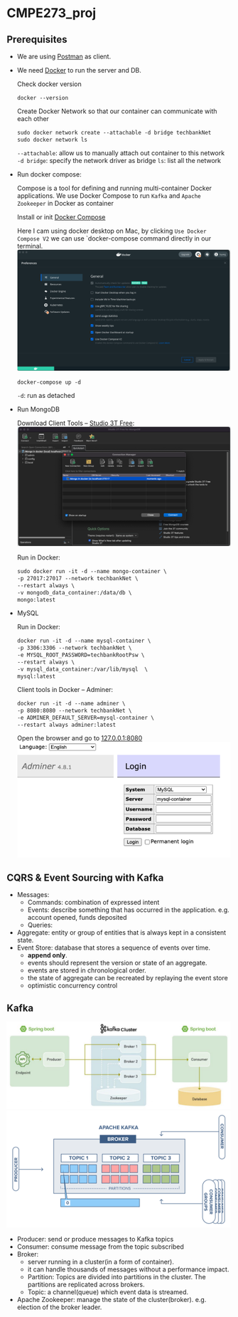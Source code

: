 # CMPE273_proj

## Prerequisites

- We are using [Postman](https://www.postman.com/downloads/) as client.
- We need [Docker](https://www.docker.com/products/docker-desktop) to run the server and DB.  

    Check docker version

    ```shell
    docker --version
    ```

    Create Docker Network so that our container can communicate with each other

    ```shell
    sudo docker network create --attachable -d bridge techbankNet
    sudo docker network ls
    ```

    `--attachable`: allow us to manually attach out container to this network  
    `-d bridge`: specify the network driver as bridge
    `ls`: list all the network

- Run docker compose:

    Compose is a tool for defining and running multi-container Docker applications. We use Docker Compose to run `Kafka` and `Apache Zookeeper` in Docker as container

    Install or init [Docker Compose](https://docs.docker.com/compose/install)

    Here I cam using docker desktop on Mac, by clicking `Use Docker Compose V2` we can use `docker-compose command directly in our terminal.![docker-compose](image/docker-compose.png)

    ```shell
    docker-compose up -d
    ```  

    `-d`: run as detached

- Run MongoDB  

    Download Client Tools – [Studio 3T Free](https://studio3t.com/download/): ![studio_3t](image/studio_3t.png)

    Run in Docker:

    ```shell
    sudo docker run -it -d --name mongo-container \
    -p 27017:27017 --network techbankNet \
    --restart always \
    -v mongodb_data_container:/data/db \
    mongo:latest
    ```

- MySQL

    Run in Docker:

    ```shell
    docker run -it -d --name mysql-container \
    -p 3306:3306 --network techbankNet \
    -e MYSQL_ROOT_PASSWORD=techbankRootPsw \
    --restart always \
    -v mysql_data_container:/var/lib/mysql  \
    mysql:latest
    ```

    Client tools in Docker – Adminer:

    ```shell
    docker run -it -d --name adminer \
    -p 8080:8080 --network techbankNet \
    -e ADMINER_DEFAULT_SERVER=mysql-container \
    --restart always adminer:latest
    ```

    Open the browser and go to [127.0.0.1:8080](http://127.0.0.1:8080/) ![adminer](image/adminer.png)

## CQRS & Event Sourcing with Kafka

- Messages:
  - Commands: combination of expressed intent
  - Events: describe something that has occurred in the application. e.g. account opened, funds deposited
  - Queries:
- Aggregate: entity or group of entities that is always kept in a consistent state.
- Event Store: database that stores a sequence of events over time.
  - **append only**.
  - events should represent the version or state of an aggregate.
  - events are stored in chronological order.
  - the state of aggregate can be recreated by replaying the event store
  - optimistic concurrency control

## Kafka

![kafka](image/kafka.jpeg)
![broker](image/broker.png)

- Producer: send or produce messages to Kafka topics
- Consumer: consume message from the topic subscribed
- Broker:
  - server running in a cluster(in a form of container).
  - it can handle thousands of messages without a performance impact.
  - Partition: Topics are divided into partitions in the cluster. The partitions are replicated across brokers.
  - Topic: a channel(queue) which event data is streamed.
- Apache Zookeeper: manage the state of the cluster(broker). e.g. election of the broker leader.
